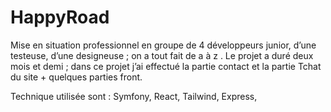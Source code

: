 # HappyRoad
Mise en situation professionnel en groupe de 4 développeurs junior, d’une testeuse, d’une designeuse ; on a tout fait de a à z .  Le projet a duré deux mois et demi ; dans ce projet j’ai effectué la partie contact et la partie Tchat du site + quelques parties front.


Technique utilisée sont :  Symfony, React, Tailwind, Express,

